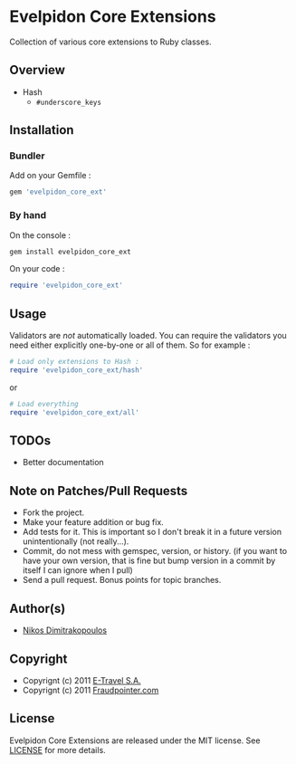 # Evelpidon Core Extensions

Collection of various core extensions to Ruby classes.

## Overview

* Hash
  * `#underscore_keys`

## Installation

### Bundler

Add on your Gemfile :

```ruby
gem 'evelpidon_core_ext'
```

### By hand

On the console :

```bash
gem install evelpidon_core_ext
```

On your code :

```ruby
require 'evelpidon_core_ext'
```

## Usage

Validators are *not* automatically loaded. You can require the validators you need either explicitly one-by-one
or all of them. So for example :

```ruby
# Load only extensions to Hash :
require 'evelpidon_core_ext/hash'
```

or

```ruby
# Load everything
require 'evelpidon_core_ext/all'
```

## TODOs

* Better documentation

## Note on Patches/Pull Requests

* Fork the project.
* Make your feature addition or bug fix.
* Add tests for it. This is important so I don't break it in a
  future version unintentionally (not really...).
* Commit, do not mess with gemspec, version, or history.
  (if you want to have your own version, that is fine but bump version in a commit by itself I can ignore when I pull)
* Send a pull request. Bonus points for topic branches.

## Author(s)

* [Nikos Dimitrakopoulos](http://github.com/nikosd)

## Copyright

* Copyrignt (c) 2011 [E-Travel S.A.](http://www.airtickets24.com)
* Copyrignt (c) 2011 [Fraudpointer.com](http://www.fraudpointer.com)

## License

Evelpidon Core Extensions are released under the MIT license.
See [LICENSE](/e-travel/evelpidon_core_ext/blob/master/LICENSE) for more details.
